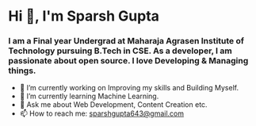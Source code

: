 # Hi 👋, I'm Sparsh Gupta

### I am a Final year Undergrad at Maharaja Agrasen Institute of Technology pursuing B.Tech in CSE. As a developer, I am passionate about open source. I love Developing & Managing things.

- 🔭 I’m currently working on Improving my skills and Building Myself.
- 🌱 I’m currently learning Machine Learning.
- 👯 Ask me about Web Development, Content Creation etc.
- 📫 How to reach me: sparshgupta643@gmail.com

